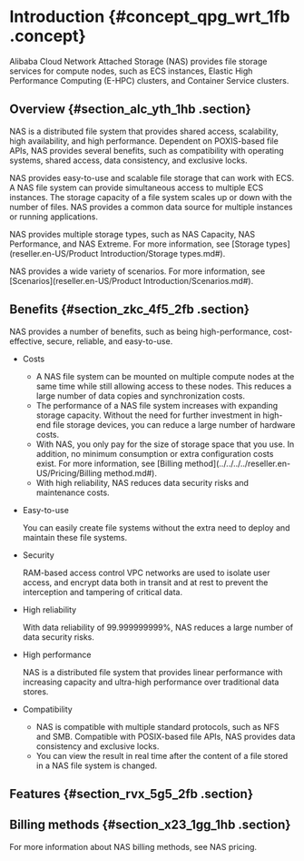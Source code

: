 # Introduction {#concept_qpg_wrt_1fb .concept}

Alibaba Cloud Network Attached Storage \(NAS\) provides file storage services for compute nodes, such as ECS instances, Elastic High Performance Computing \(E-HPC\) clusters, and Container Service clusters.

## Overview {#section_alc_yth_1hb .section}

NAS is a distributed file system that provides shared access, scalability, high availability, and high performance. Dependent on POXIS-based file APIs, NAS provides several benefits, such as compatibility with operating systems, shared access, data consistency, and exclusive locks.

NAS provides easy-to-use and scalable file storage that can work with ECS. A NAS file system can provide simultaneous access to multiple ECS instances. The storage capacity of a file system scales up or down with the number of files. NAS provides a common data source for multiple instances or running applications.

NAS provides multiple storage types, such as NAS Capacity, NAS Performance, and NAS Extreme. For more information, see [Storage types](reseller.en-US/Product Introduction/Storage types.md#).

NAS provides a wide variety of scenarios. For more information, see [Scenarios](reseller.en-US/Product Introduction/Scenarios.md#).

## Benefits {#section_zkc_4f5_2fb .section}

NAS provides a number of benefits, such as being high-performance, cost-effective, secure, reliable, and easy-to-use.

-   Costs
    -   A NAS file system can be mounted on multiple compute nodes at the same time while still allowing access to these nodes. This reduces a large number of data copies and synchronization costs.
    -   The performance of a NAS file system increases with expanding storage capacity. Without the need for further investment in high-end file storage devices, you can reduce a large number of hardware costs.
    -   With NAS, you only pay for the size of storage space that you use. In addition, no minimum consumption or extra configuration costs exist. For more information, see [Billing method](../../../../reseller.en-US/Pricing/Billing method.md#).
    -   With high reliability, NAS reduces data security risks and maintenance costs.
-   Easy-to-use

    You can easily create file systems without the extra need to deploy and maintain these file systems.

-   Security

    RAM-based access control VPC networks are used to isolate user access, and encrypt data both in transit and at rest to prevent the interception and tampering of critical data.

-   High reliability

    With data reliability of 99.999999999%, NAS reduces a large number of data security risks.

-   High performance

    NAS is a distributed file system that provides linear performance with increasing capacity and ultra-high performance over traditional data stores.

-   Compatibility
    -   NAS is compatible with multiple standard protocols, such as NFS and SMB. Compatible with POSIX-based file APIs, NAS provides data consistency and exclusive locks.
    -   You can view the result in real time after the content of a file stored in a NAS file system is changed.

## Features {#section_rvx_5g5_2fb .section}

## Billing methods {#section_x23_1gg_1hb .section}

For more information about NAS billing methods, see NAS pricing.

